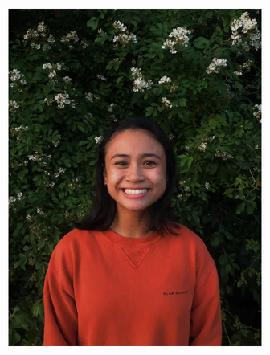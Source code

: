 ![Image of Natalia Laxamana](https://github.com/natalialxmn/markdown-portfolio/blob/add-images-links/natheadshot.jpg)
